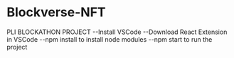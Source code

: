 # Blockverse-NFT
PLI BLOCKATHON PROJECT
--Install VSCode
--Download React Extension in VSCode
--npm install to install node modules
--npm start to run the project
